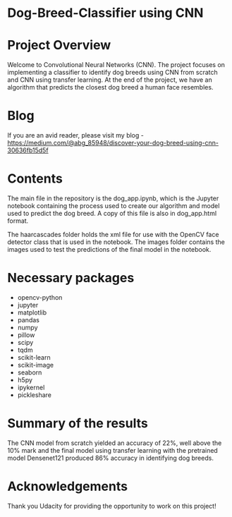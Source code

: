 # Dog-Breed-Classifier using CNN

# Project Overview

Welcome to Convolutional Neural Networks (CNN). The project focuses on implementing a classifier to identify dog breeds using CNN from scratch and CNN using transfer learning. At the end of the project, we have an algorithm that predicts the closest dog breed a human face resembles.

# Blog

If you are an avid reader, please visit my blog - https://medium.com/@abg_85948/discover-your-dog-breed-using-cnn-30636fb15d5f

# Contents

The main file in the repository is the dog_app.ipynb, which is the Jupyter notebook containing the process used to create our algorithm and model used to predict the dog breed. A copy of this file is also in dog_app.html format.

The haarcascades folder holds the xml file for use with the OpenCV face detector class that is used in the notebook. The images folder contains the images used to test the predictions of the final model in the notebook.

# Necessary packages

- opencv-python
- jupyter
- matplotlib
- pandas
- numpy
- pillow
- scipy
- tqdm
- scikit-learn
- scikit-image
- seaborn
- h5py
- ipykernel
- pickleshare

# Summary of the results

The CNN model from scratch yielded an accuracy of 22%, well above the 10% mark and the final model using transfer learning with the pretrained model Densenet121 produced 86% accuracy in identifying dog breeds.

# Acknowledgements

Thank you Udacity for providing the opportunity to work on this project!
